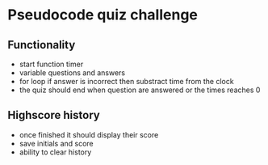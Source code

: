 # Pseudocode quiz challenge


## Functionality

* start function timer
* variable questions and answers
* for loop if answer is incorrect then substract time from the clock
* the quiz should end when question are answered or the times reaches 0

## Highscore history

* once finished it should display their score 
*  save initials and score
* ability to clear history

